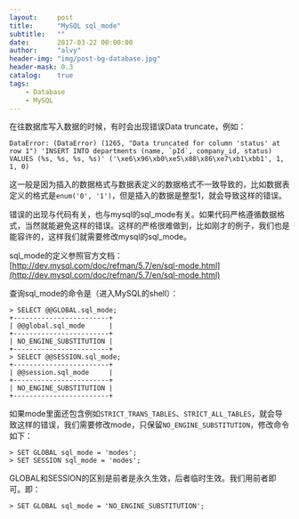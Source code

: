 ```yaml
---
layout:     post
title:      "MySQL sql_mode"
subtitle:   ""
date:       2017-03-22 00:00:00
author:     "alvy"
header-img: "img/post-bg-database.jpg"
header-mask: 0.3
catalog:    true
tags:
    - Database
    - MySQL
---
```

在往数据库写入数据的时候，有时会出现错误Data truncate，例如：    

```shell
DataError: (DataError) (1265, "Data truncated for column 'status' at row 1") 'INSERT INTO departments (name, `pId`, company_id, status) VALUES (%s, %s, %s, %s)' ('\xe6\x96\xb0\xe5\x88\x86\xe7\xb1\xbb1', 1, 1, 0)
```

这一般是因为插入的数据格式与数据表定义的数据格式不一致导致的，比如数据表定义的格式是`enum('0', '1')`，但是插入的数据是整型1，就会导致这样的错误。    

错误的出现与代码有关，也与mysql的sql_mode有关。如果代码严格遵循数据格式，当然就能避免这样的错误。这样的严格很难做到，比如刚才的例子，我们也是能容许的，这样我们就需要修改mysql的sql_mode。

sql_mode的定义参照官方文档：[http://dev.mysql.com/doc/refman/5.7/en/sql-mode.html](http://dev.mysql.com/doc/refman/5.7/en/sql-mode.html)    

查询sql_mode的命令是（进入MySQL的shell）：

```shell
> SELECT @@GLOBAL.sql_mode;
+------------------------+
| @@global.sql_mode      |
+------------------------+
| NO_ENGINE_SUBSTITUTION |
+------------------------+
> SELECT @@SESSION.sql_mode;
+------------------------+
| @@session.sql_mode     |
+------------------------+
| NO_ENGINE_SUBSTITUTION |
+------------------------+
```

如果mode里面还包含例如`STRICT_TRANS_TABLES`、`STRICT_ALL_TABLES`，就会导致这样的错误，我们需要修改mode，只保留`NO_ENGINE_SUBSTITUTION`，修改命令如下：    

```shell
> SET GLOBAL sql_mode = 'modes';
> SET SESSION sql_mode = 'modes';
```

GLOBAL和SESSION的区别是前者是永久生效，后者临时生效。我们用前者即可。即：    

```shell
> SET GLOBAL sql_mode = 'NO_ENGINE_SUBSTITUTION';
```
